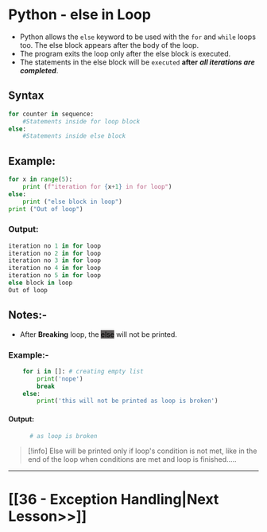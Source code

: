 # Python - else in Loop

- Python allows the `else` keyword to be used with the `for` and `while` loops too. The else block appears after the body of the loop.  
- The program exits the loop only after the else block is executed. 
- The statements in the else block will be `executed` **after** ***all iterations are completed***.

## Syntax
```python
for counter in sequence:
    #Statements inside for loop block
else:
    #Statements inside else block
```

## Example:
```python
for x in range(5):
    print (f"iteration for {x+1} in for loop")
else:
    print ("else block in loop")
print ("Out of loop")
```

### Output:
```python
iteration no 1 in for loop
iteration no 2 in for loop
iteration no 3 in for loop
iteration no 4 in for loop
iteration no 5 in for loop
else block in loop
Out of loop
```

## Notes:-

- After **Breaking** loop, the <mark style="background: #5c5959;">else</mark> will not be printed.

### Example:-
```python
	for i in []: # creating empty list
	    print('nope')
	    break
	else:
	    print('this will not be printed as loop is broken')
```
#### Output:
```python
      # as loop is broken
```

> [!info] Else will be printed only if loop's condition is not met, like in the end of the loop when conditions are met and loop is finished.....

---
# [[36 - Exception Handling|Next Lesson>>]]
